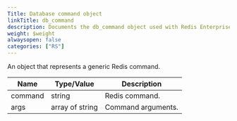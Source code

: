 ```yaml
---
Title: Database command object
linkTitle: db_command
description: Documents the db_command object used with Redis Enterprise Software REST API calls.
weight: $weight
alwaysopen: false
categories: ["RS"]
---
```


An object that represents a generic Redis command.

| Name | Type/Value | Description |
|------|------------|-------------|
| command | string          | Redis command. |
| args    | array of string | Command arguments. |
